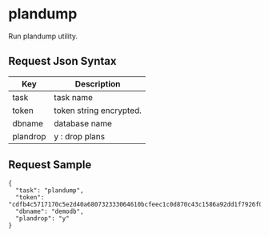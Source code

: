 # plandump

Run plandump utility.

## Request Json Syntax

| **Key** | **Description** |
| --- | --- |
| task | task name |
| token | token string encrypted. |
| dbname | database name |
| plandrop | y : drop plans |

## Request Sample

```
{
  "task": "plandump",
  "token": "cdfb4c5717170c5e2d40a680732333064610bcfeec1c0d870c43c1586a92dd1f7926f07dd201b6aa",
  "dbname": "demodb",
  "plandrop": "y"
}
```

